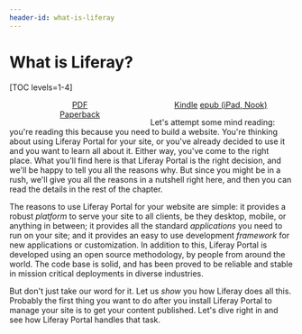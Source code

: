 ```yaml
---
header-id: what-is-liferay
---
```


# What is Liferay?

[TOC levels=1-4]

<div id="62-PDF" style="width:250px; float: left; text-align:center"><a href="https://liferay.dev/documents/113763090/114489173/indexed-using-liferay-portal-62.pdf/c2b4e43e-db51-5128-2fa9-dfb416fda552?t=1564429219097">PDF</a></div>

<div id="62-eBooks" style="width:250px; float: left; text-align:center"><a href="https://liferay.dev/documents/113763090/114489173/using-liferay-portal-62.azw3/4c06412c-a3a8-de5a-de0c-08ea398018fd?t=1564429220902">Kindle</a> <a href="https://liferay.dev/documents/113763090/114489173/using-liferay-portal-62.epub/6eff8545-60cd-759d-e2f8-9b834a420104?t=1564429221213">epub (iPad, Nook)</a></div>

<div id="62-purchase" style="width:250px; float: left; text-align:center"><a href="http://www.lulu.com/shop/richard-sezov-jr/using-liferay-portal-62/paperback/product-22010160.html">Paperback</a></div><br />


Let's attempt some mind reading: you're reading this because you need to build
a website. You're thinking about using Liferay Portal for your site, or you've
already decided to use it and you want to learn all about it. Either way,
you've come to the right place. What you'll find here is that Liferay Portal is
the right decision, and we'll be happy to tell you all the reasons why. But
since you might be in a rush, we'll give you all the reasons in a nutshell
right here, and then you can read the details in the rest of the chapter. 

The reasons to use Liferay Portal for your website are simple: it provides a
robust *platform* to serve your site to all clients, be they desktop, mobile, or
anything in between; it provides all the standard *applications* you need to run
on your site; and it provides an easy to use development *framework* for new
applications or customization. In addition to this, Liferay Portal is developed
using an open source methodology, by people from around the world. The code base
is solid, and has been proved to be reliable and stable in mission critical
deployments in diverse industries. 

But don't just take our word for it. Let us *show* you how Liferay does all
this. Probably the first thing you want to do after you install Liferay Portal
to manage your site is to get your content published. Let's dive right in and
see how Liferay Portal handles that task. 

